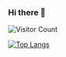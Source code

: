 ### Hi there 👋
![Visitor Count](https://profile-counter.glitch.me/Sxinyue/count.svg)

[![Top Langs](https://github-readme-stats.vercel.app/api/top-langs/?username=Sxinyue)](https://github.com/Christmas/github-readme-stats)
<!--
**Sxinyue/Sxinyue** is a ✨ _special_ ✨ repository because its `README.md` (this file) appears on your GitHub profile.

Here are some ideas to get you started:

- 🔭 I’m currently working on ...
- 🌱 I’m currently learning ...
- 👯 I’m looking to collaborate on ...
- 🤔 I’m looking for help with ...
- 💬 Ask me about ...
- 📫 How to reach me: ...
- 😄 Pronouns: ...
- ⚡ Fun fact: ...
-->
